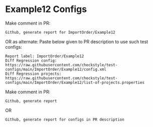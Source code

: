 # Example12 Configs
Make comment in PR:
```
Github, generate report for ImportOrder/Example12
```
OR as alternate:
Paste below given to PR description to use such test configs:
```
Report label: ImportOrder/Example12
Diff Regression config: https://raw.githubusercontent.com/checkstyle/test-configs/main/ImportOrder/Example12/config.xml
Diff Regression projects: https://raw.githubusercontent.com/checkstyle/test-configs/main/ImportOrder/Example12/list-of-projects.properties
```
Make comment in PR:
```
Github, generate report
```
OR
```
Github, generate report for configs in PR description
```
